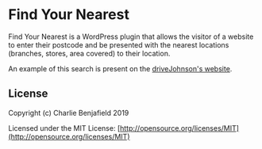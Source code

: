 # Find Your Nearest

Find Your Nearest is a WordPress plugin that allows the visitor of a website to enter their postcode and be presented with the nearest locations (branches, stores, area covered) to their location.

An example of this search is present on the [driveJohnson's website](https://www.drivejohnsons.co.uk/learners/areas-we-cover/).

## License

Copyright (c) Charlie Benjafield 2019

Licensed under the MIT License: [http://opensource.org/licenses/MIT](http://opensource.org/licenses/MIT)